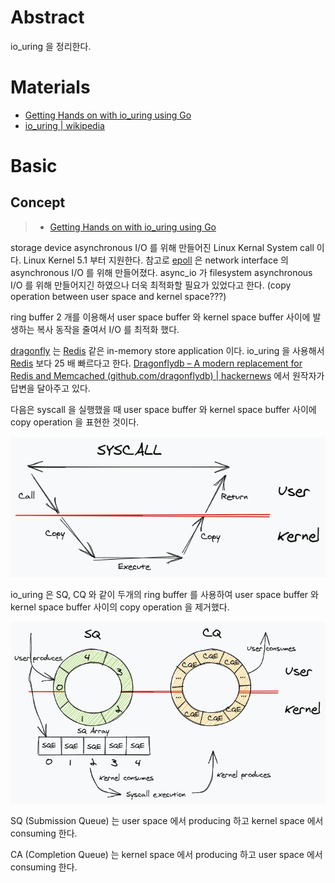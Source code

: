 # Abstract

io_uring 을 정리한다.

# Materials

* [Getting Hands on with io_uring using Go](https://developers.mattermost.com/blog/hands-on-iouring-go/)
* [io_uring | wikipedia](https://en.wikipedia.org/wiki/Io_uring)

# Basic

## Concept

> * [Getting Hands on with io_uring using Go](https://developers.mattermost.com/blog/hands-on-iouring-go/)

storage device asynchronous I/O 를 위해 만들어진 Linux Kernal System call 이다. Linux Kernel 5.1 부터 지원한다. 참고로 [epoll](/epoll/README.md) 은 network interface 의 asynchronous I/O 를 위해 만들어졌다. async_io 가 filesystem asynchronous I/O 를 위해 만들어지긴 하였으나 더욱 최적화할 필요가 있었다고 한다. (copy operation between user space and kernel space???)

ring buffer 2 개를 이용해서 user space buffer 와 kernel space buffer 사이에 발생하는 복사 동작을 줄여서 I/O 를 최적화 했다. 

[dragonfly](https://github.com/dragonflydb/dragonfly) 는 [Redis](/redis/README.md) 같은 in-memory store application 이다. io_uring 을 사용해서 [Redis](/redis/README.md) 보다 25 배 빠르다고 한다. [Dragonflydb – A modern replacement for Redis and Memcached (github.com/dragonflydb) | hackernews](https://news.ycombinator.com/item?id=31560547) 에서 원작자가 답변을 달아주고 있다.

다음은 syscall 을 실행했을 때 user space buffer 와 kernel space buffer 사이에 copy operation 을 표현한 것이다.

![](img/syscall.png)

io_uring 은 SQ, CQ 와 같이 두개의 ring buffer 를 사용하여 user space buffer 와 kernel space buffer 사이의 copy operation 을 제거했다.

![](img/queues.png)

SQ (Submission Queue) 는 user space 에서 producing 하고 kernel space 에서 consuming 한다.

CA (Completion Queue) 는 kernel space 에서 producing 하고 user space 에서 consuming 한다.
